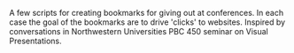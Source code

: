 A few scripts for creating bookmarks for giving out at conferences. In each case the goal of the bookmarks are to drive 'clicks' to websites. Inspired by conversations in Northwestern Universities PBC 450 seminar on Visual Presentations.
